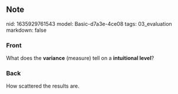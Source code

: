 ## Note
nid: 1635929761543
model: Basic-d7a3e-4ce08
tags: 03_evaluation
markdown: false

### Front
What does the <b>variance</b> (measure) tell on a <b>intuitional
level</b>?

### Back
How scattered the results are.
